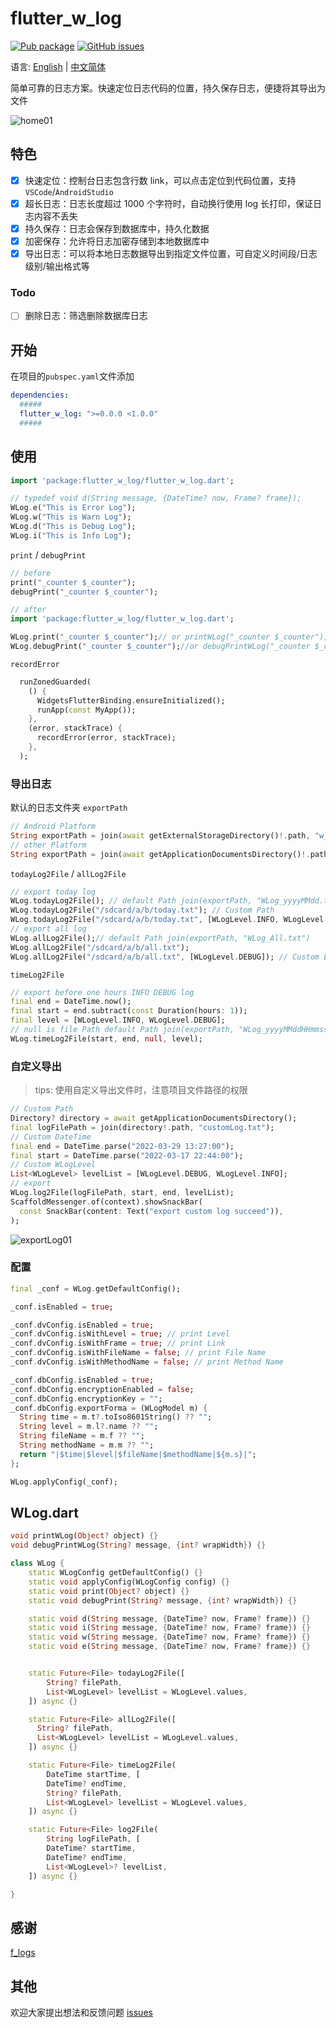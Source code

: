 # flutter_w_log

[![Pub package](https://img.shields.io/pub/v/flutter_w_log.svg)](https://pub.dartlang.org/packages/flutter_w_log) [![GitHub issues](https://img.shields.io/github/issues/jawa0919/flutter_w_log)](https://github.com/jawa0919/flutter_w_log/issues)

语言: [English](README.md) | [中文简体](README_zh.md)

简单可靠的日志方案。快速定位日志代码的位置，持久保存日志，便捷将其导出为文件

![home01](./docs/img/home01.gif)

## 特色

- [x] 快速定位：控制台日志包含行数 link，可以点击定位到代码位置，支持 `VSCode`/`AndroidStudio`
- [x] 超长日志：日志长度超过 1000 个字符时，自动换行使用 log 长打印，保证日志内容不丢失
- [x] 持久保存：日志会保存到数据库中，持久化数据
- [x] 加密保存：允许将日志加密存储到本地数据库中
- [x] 导出日志：可以将本地日志数据导出到指定文件位置，可自定义时间段/日志级别/输出格式等

### Todo

- [ ] 删除日志：筛选删除数据库日志

## 开始

在项目的`pubspec.yaml`文件添加

```yaml
dependencies:
  #####
  flutter_w_log: ">=0.0.0 <1.0.0"
  #####
```

## 使用

```dart
import 'package:flutter_w_log/flutter_w_log.dart';

// typedef void d(String message, {DateTime? now, Frame? frame});
WLog.e("This is Error Log");
WLog.w("This is Warn Log");
WLog.d("This is Debug Log");
WLog.i("This is Info Log");
```

`print` / `debugPrint`

```dart
// before
print("_counter $_counter");
debugPrint("_counter $_counter");

// after
import 'package:flutter_w_log/flutter_w_log.dart';

WLog.print("_counter $_counter");// or printWLog("_counter $_counter");
WLog.debugPrint("_counter $_counter");//or debugPrintWLog("_counter $_counter");
```

`recordError`

```dart
  runZonedGuarded(
    () {
      WidgetsFlutterBinding.ensureInitialized();
      runApp(const MyApp());
    },
    (error, stackTrace) {
      recordError(error, stackTrace);
    },
  );
```

### 导出日志

默认的日志文件夹 `exportPath`

```dart
// Android Platform
String exportPath = join(await getExternalStorageDirectory()!.path, "w_log")
// other Platform
String exportPath = join(await getApplicationDocumentsDirectory()!.path, "w_log")
```

`todayLog2File` / `allLog2File`

```dart
// export today log
WLog.todayLog2File(); // default Path join(exportPath, "WLog_yyyyMMdd.txt")
WLog.todayLog2File("/sdcard/a/b/today.txt"); // Custom Path
WLog.todayLog2File("/sdcard/a/b/today.txt", [WLogLevel.INFO, WLogLevel.DEBUG]);
// export all log
WLog.allLog2File();// default Path join(exportPath, "WLog_All.txt")
WLog.allLog2File("/sdcard/a/b/all.txt");
WLog.allLog2File("/sdcard/a/b/all.txt", [WLogLevel.DEBUG]); // Custom Level
```

`timeLog2File`

```dart
// export before one hours INFO DEBUG log
final end = DateTime.now();
final start = end.subtract(const Duration(hours: 1));
final level = [WLogLevel.INFO, WLogLevel.DEBUG];
// null is file Path default Path join(exportPath, "WLog_yyyyMMddHHmmss_yyyyMMddHHmmss.txt")
WLog.timeLog2File(start, end, null, level);
```

### 自定义导出

> tips: 使用自定义导出文件时，注意项目文件路径的权限

```dart
// Custom Path
Directory? directory = await getApplicationDocumentsDirectory();
final logFilePath = join(directory!.path, "customLog.txt");
// Custom DateTime
final end = DateTime.parse("2022-03-29 13:27:00");
final start = DateTime.parse("2022-03-17 22:44:00");
// Custom WLogLevel
List<WLogLevel> levelList = [WLogLevel.DEBUG, WLogLevel.INFO];
// export
WLog.log2File(logFilePath, start, end, levelList);
ScaffoldMessenger.of(context).showSnackBar(
  const SnackBar(content: Text("export custom log succeed")),
);
```

![exportLog01](./docs/img/exportLog01.gif)

### 配置

```dart
final _conf = WLog.getDefaultConfig();

_conf.isEnabled = true;

_conf.dvConfig.isEnabled = true;
_conf.dvConfig.isWithLevel = true; // print Level
_conf.dvConfig.isWithFrame = true; // print Link
_conf.dvConfig.isWithFileName = false; // print File Name
_conf.dvConfig.isWithMethodName = false; // print Method Name

_conf.dbConfig.isEnabled = true;
_conf.dbConfig.encryptionEnabled = false;
_conf.dbConfig.encryptionKey = "";
_conf.dbConfig.exportForma = (WLogModel m) {
  String time = m.t?.toIso8601String() ?? "";
  String level = m.l?.name ?? "";
  String fileName = m.f ?? "";
  String methodName = m.m ?? "";
  return "|$time|$level|$fileName|$methodName|${m.s}|";
};

WLog.applyConfig(_conf);
```

## WLog.dart

```dart
void printWLog(Object? object) {}
void debugPrintWLog(String? message, {int? wrapWidth}) {}

class WLog {
    static WLogConfig getDefaultConfig() {}
    static void applyConfig(WLogConfig config) {}
    static void print(Object? object) {}
    static void debugPrint(String? message, {int? wrapWidth}) {}

    static void d(String message, {DateTime? now, Frame? frame}) {}
    static void i(String message, {DateTime? now, Frame? frame}) {}
    static void w(String message, {DateTime? now, Frame? frame}) {}
    static void e(String message, {DateTime? now, Frame? frame}) {}


    static Future<File> todayLog2File([
        String? filePath,
        List<WLogLevel> levelList = WLogLevel.values,
    ]) async {}

    static Future<File> allLog2File([
      String? filePath,
      List<WLogLevel> levelList = WLogLevel.values,
    ]) async {}

    static Future<File> timeLog2File(
        DateTime startTime, [
        DateTime? endTime,
        String? filePath,
        List<WLogLevel> levelList = WLogLevel.values,
    ]) async {}

    static Future<File> log2File(
        String logFilePath, [
        DateTime? startTime,
        DateTime? endTime,
        List<WLogLevel>? levelList,
    ]) async {}

}
```

## 感谢

[f_logs](https://pub.flutter-io.cn/packages/f_logs)

## 其他

欢迎大家提出想法和反馈问题 [issues](https://github.com/jawa0919/flutter_w_log/issues)
